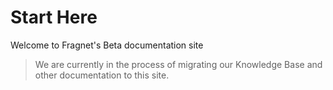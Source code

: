 # Start Here

Welcome to Fragnet's Beta documentation site

> We are currently in the process of migrating our Knowledge Base and other documentation to this site.

